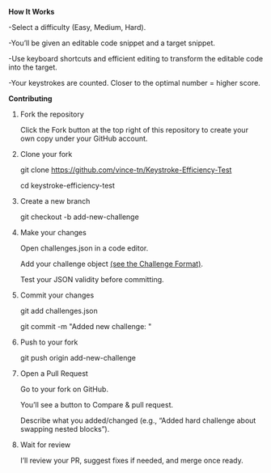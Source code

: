 **How It Works**

-Select a difficulty (Easy, Medium, Hard).

-You’ll be given an editable code snippet and a target snippet.

-Use keyboard shortcuts and efficient editing to transform the editable code into the target.

-Your keystrokes are counted. Closer to the optimal number = higher score.


**Contributing**
1. Fork the repository
   
    Click the Fork button at the top right of this repository to create your own copy under your GitHub account.

3. Clone your fork
   
    git clone https://github.com/vince-tn/Keystroke-Efficiency-Test
   
    cd keystroke-efficiency-test

5. Create a new branch
   
    git checkout -b add-new-challenge

7. Make your changes
   
    Open challenges.json in a code editor.
   
    Add your challenge object [(see the Challenge Format)](https://www.keystroketest.site/about).
   
    Test your JSON validity before committing.
   

4. Commit your changes
   
    git add challenges.json
   
    git commit -m "Added new challenge: <short description>"
   

6. Push to your fork
   
    git push origin add-new-challenge
   

8. Open a Pull Request
   
    Go to your fork on GitHub.
   
    You’ll see a button to Compare & pull request.
   
    Describe what you added/changed (e.g., “Added hard challenge about swapping nested blocks”).
   

10. Wait for review
    
    I’ll review your PR, suggest fixes if needed, and merge once ready.
